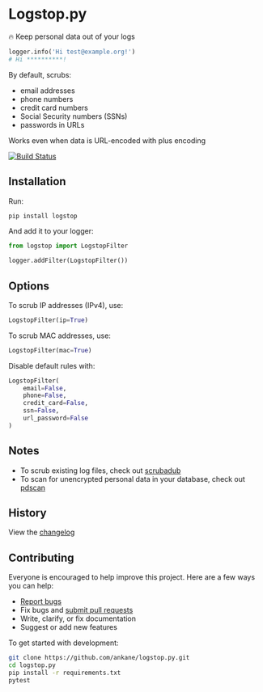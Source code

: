 # Logstop.py

:fire: Keep personal data out of your logs

```python
logger.info('Hi test@example.org!')
# Hi **********!
```

By default, scrubs:

- email addresses
- phone numbers
- credit card numbers
- Social Security numbers (SSNs)
- passwords in URLs

Works even when data is URL-encoded with plus encoding

[![Build Status](https://github.com/ankane/logstop.py/workflows/build/badge.svg?branch=master)](https://github.com/ankane/logstop.py/actions)

## Installation

Run:

```sh
pip install logstop
```

And add it to your logger:

```python
from logstop import LogstopFilter

logger.addFilter(LogstopFilter())
```

## Options

To scrub IP addresses (IPv4), use:

```python
LogstopFilter(ip=True)
```

To scrub MAC addresses, use:

```python
LogstopFilter(mac=True)
```

Disable default rules with:

```python
LogstopFilter(
    email=False,
    phone=False,
    credit_card=False,
    ssn=False,
    url_password=False
)
```

## Notes

- To scrub existing log files, check out [scrubadub](https://github.com/datascopeanalytics/scrubadub)
- To scan for unencrypted personal data in your database, check out [pdscan](https://github.com/ankane/pdscan)

## History

View the [changelog](CHANGELOG.md)

## Contributing

Everyone is encouraged to help improve this project. Here are a few ways you can help:

- [Report bugs](https://github.com/ankane/logstop.py/issues)
- Fix bugs and [submit pull requests](https://github.com/ankane/logstop.py/pulls)
- Write, clarify, or fix documentation
- Suggest or add new features

To get started with development:

```sh
git clone https://github.com/ankane/logstop.py.git
cd logstop.py
pip install -r requirements.txt
pytest
```
